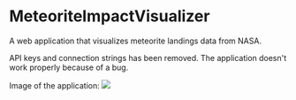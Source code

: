 # MeteoriteImpactVisualizer
A web application that visualizes meteorite landings data from NASA.

API keys and connection strings has been removed.
The application doesn't work properly because of a bug.

Image of the application:
![](https://raw.github.com/MariaNabrink/MeteoriteImpactVisualizer/master/Screenshot/MeteoriteImpactVisualizer.png)

